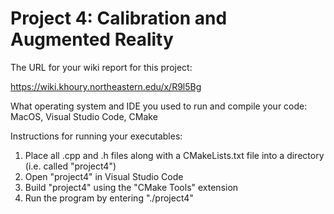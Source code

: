 # Project 4: Calibration and Augmented Reality
The URL for your wiki report for this project:

https://wiki.khoury.northeastern.edu/x/R9l5Bg

What operating system and IDE you used to run and compile your code:
MacOS, Visual Studio Code, CMake

Instructions for running your executables:

1. Place all .cpp and .h files along with a CMakeLists.txt file into a directory (i.e. called "project4")
2. Open "project4" in Visual Studio Code
3. Build "project4" using the "CMake Tools" extension
4. Run the program by entering "./project4" 


